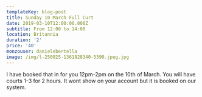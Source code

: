 ```yaml
---
templateKey: blog-post
title: Sunday 10 March Full Curt
date: 2019-03-10T12:00:00.000Z
subtitle: From 12:00 to 14:00
location: Britannia
duration: '2'
price: '40'
monzouser: danielebertella
image: /img/l-250025-1361828340-5390.jpeg.jpg
---
```

I have booked that in for you 12pm-2pm on the 10th of March. You will have courts 1-3 for 2 hours. It wont show on your account but it is booked on our system.
